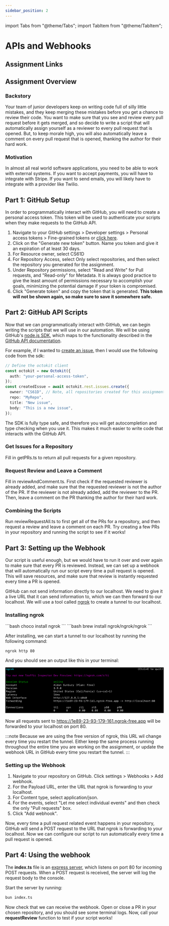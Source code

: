 ```yaml
---
sidebar_position: 2
---
```


import Tabs from "@theme/Tabs";
import TabItem from "@theme/TabItem";

# APIs and Webhooks

## Assignment Links

## Assignment Overview

### Backstory

Your team of junior developers keep on writing code full of silly little mistakes, and they keep merging these mistakes before you get a chance to review their code. You want to make sure that you see and review every pull request before it gets merged, and so decide to write a script that will automatically assign yourself as a reviewer to every pull request that is opened. But, to keep morale high, you will also automatically leave a comment on every pull request that is opened, thanking the author for their hard work.

### Motivation

In almost all real world software applications, you need to be able to work with external systems. If you want to accept payments, you will have to integrate with Stripe. If you want to send emails, you will likely have to integrate with a provider like Twilio.

## Part 1: GitHub Setup

In order to programmatically interact with GitHub, you will need to create a personal access token. This token will be used to authenticate your scripts when they make requests to the GitHub API.

1. Navigate to your GitHub settings > Developer settings > Personal access tokens > Fine-grained tokens or [click here](https://github.com/settings/tokens?type=beta).
2. Click on the "Generate new token" button. Name you token and give it an expiration of at least 30 days.
3. For Resource owner, select CS61D
4. For Repository Access, select Only select repositories, and then select the repository you generated for the assignment.
5. Under Repository permissions, select "Read and Write" for Pull requests, and "Read-only" for Metadata. It is always good practice to give the least amount of permissions necessary to accomplish your goals, minimizing the potential damage if your token is compromised.
6. Click "Generate token" and copy the token that is generated. **This token will not be shown again, so make sure to save it somewhere safe.**

## Part 2: GitHub API Scripts

Now that we can programmatically interact with GitHub, we can begin writing the scripts that we will use in our automation. We will be using GitHub's [node.js SDK](https://github.com/octokit/octokit.js), which maps to the functionality described in the [GitHub API documentation](https://docs.github.com/en/rest).

For example, if I wanted to [create an issue](https://docs.github.com/en/rest/issues/issues?apiVersion=2022-11-28#create-an-issue), then I would use the following code from the sdk:

```typescript
// Define the octokit client
const octokit = new Octokit({
  auth: "your-personal-access-token",
});
const createdIssue = await octokit.rest.issues.create({
  owner: "CS61D", // Note, all repositories created for this assignment will be under the CS61D organization
  repo: "MyRepo",
  title: "New issue",
  body: "This is a new issue",
});
```

The SDK is fully type safe, and therefore you will get autocompletion and type checking when you use it. This makes it much easier to write code that interacts with the GitHub API.

### Get Issues for a Repository

Fill in getPRs.ts to return all pull requests for a given repository.

### Request Review and Leave a Comment

Fill in reviewAndComment.ts. First check if the requested reviewer is already added, and make sure that the requested reviewer is not the author of the PR. If the reviewer is not already added, add the reviewer to the PR. Then, leave a comment on the PR thanking the author for their hard work.

### Combining the Scripts

Run reviewRequestAll.ts to first get all of the PRs for a repository, and then request a review and leave a comment on each PR. Try creating a few PRs in your repository and running the script to see if it works!

## Part 3: Setting up the Webhook

Our script is useful enough, but we would have to run it over and over again to make sure that every PR is reviewed. Instead, we can set up a webhook that will automatically run our script every time a pull request is opened. This will save resources, and make sure that review is instantly requested every time a PR is opened.

GitHub can not send information directly to our localhost. We need to give it a live URL that it can send information to, which we can then forward to our localhost. We will use a tool called [ngrok](https://ngrok.com/) to create a tunnel to our localhost.

### Installing ngrok

<Tabs>
  <TabItem value="Windows" label="Windows" default>
    ```bash 
    choco install ngrok
    ```
  </TabItem>
  <TabItem value="Mac" label="Mac">
    ```bash 
    brew install ngrok/ngrok/ngrok
    ```
  </TabItem>
</Tabs>

After installing, we can start a tunnel to our localhost by running the following command:

```bash
ngrok http 80
```

And you should see an output like this in your terminal:

![ngrok](../../static/img/assignment-images/apis-and-webhooks/ngrok-terminal.png)

Now all requests sent to https://1e89-23-93-179-161.ngrok-free.app will be forwarded to your localhost on port 80.

:::note
Because we are using the free version of ngrok, this URL wil change every time you restart the tunnel. Either keep the same process running throughout the entire time you are working on the assignment, or update the webhook URL in GitHub every time you restart the tunnel.
:::

### Setting up the Webhook

1. Navigate to your repository on GitHub. Click settings > Webhooks > Add webhook.
2. For the Payload URL, enter the URL that ngrok is forwarding to your localhost.
3. For Content type, select application/json.
4. For the events, select "Let me select individual events" and then check the only "Pull requests" box.
5. Click "Add webhook".

Now, every time a pull request related event happens in your repository, GitHub will send a POST request to the URL that ngrok is forwarding to your localhost. Now we can configure our script to run automatically every time a pull request is opened.

## Part 4: Using the webhook

The **index.ts** file is an [express server](https://expressjs.com/), which listens on port 80 for incoming POST requests. When a POST request is received, the server will log the request body to the console.

Start the server by running:

```bash
bun index.ts
```

Now check that we can receive the webhook. Open or close a PR in your chosen repository, and you should see some terminal logs. Now, call your **requestReview** function to test if your script works!
